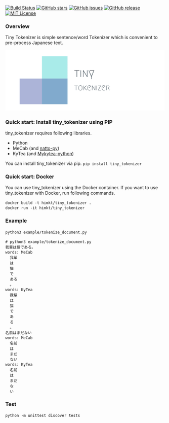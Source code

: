 [![Build Status](https://travis-ci.org/himkt/tiny_tokenizer.svg?branch=master)](https://travis-ci.org/himkt/tiny_tokenizer)
[![GitHub stars](https://img.shields.io/github/stars/himkt/tiny_tokenizer.svg?maxAge=2592000&colorB=blue)](https://github.com/himkt/tiny_tokenizer/stargazers)
[![GitHub issues](https://img.shields.io/github/issues/himkt/tiny_tokenizer.svg)](https://github.com/himkt/tiny_tokenizer/issues)
[![GitHub release](https://img.shields.io/github/release/himkt/tiny_tokenizer.svg?maxAge=2592000&colorB=red)](https://github.com/himkt/tiny_tokenizer)
[![MIT License](http://img.shields.io/badge/license-MIT-yellow.svg?style=flat)](LICENSE)

### Overview

Tiny Tokenizer is simple sentence/word Tokenizer which is convenient to pre-process Japanese text.

<div align="center"><img src="./static/image/tiny_tokenizer.png" width="700"/></div>

### Quick start: Install tiny_tokenizer using PIP

tiny_tokenizer requires following libraries.
- Python
- MeCab (and [natto-py](https://github.com/buruzaemon/natto-py))
- KyTea (and [Mykytea-python](https://github.com/chezou/Mykytea-python))

You can install tiny_tokenizer via pip.
`pip install tiny_tokenizer`

### Quick start: Docker

You can use tiny_tokenizer using the Docker container.
If you want to use tiny_tokenizer with Docker, run following commands.

```
docker build -t himkt/tiny_tokenizer .
docker run -it himkt/tiny_tokenizer
```

### Example

`python3 example/tokenize_document.py`

```
# python3 example/tokenize_document.py
我輩は猫である。
words: MeCab
  我輩
  は
  猫
  で
  ある
  。
words: KyTea
  我輩
  は
  猫
  で
  あ
  る
  。
名前はまだない
words: MeCab
  名前
  は
  まだ
  ない
words: KyTea
  名前
  は
  まだ
  な
  い
```

### Test

`python -m unittest discover tests`
